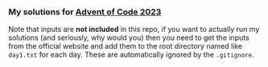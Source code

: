 ### My solutions for [Advent of Code 2023](https://adventofcode.com/2023/)

Note that inputs are **not included** in this repo, if you want to actually run my solutions (and seriously, 
why would you) then you need to get the inputs from the official website and add them to the root directory 
named like `day1.txt` for each day. These are automatically ignored by the `.gitignore`.
